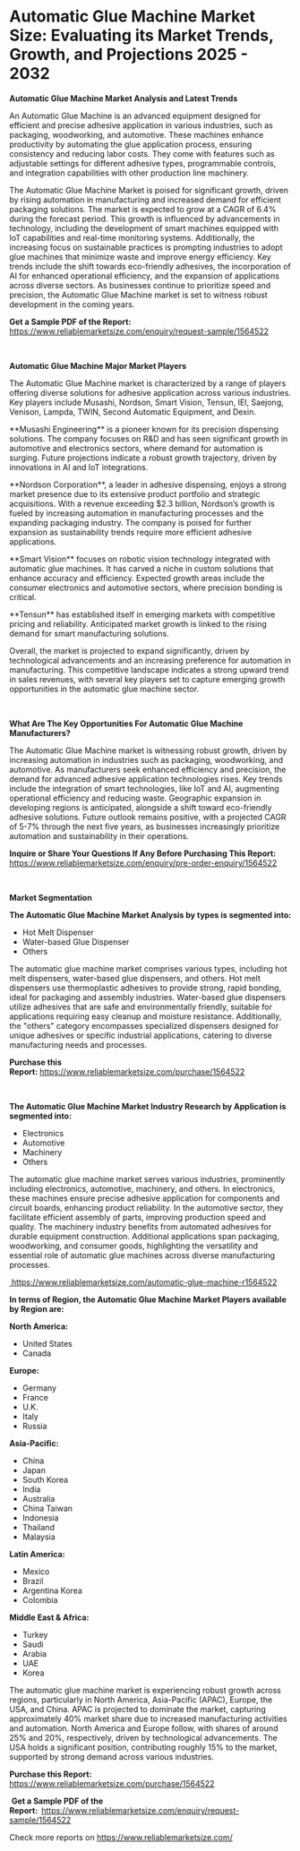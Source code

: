 <p><h1>Automatic Glue Machine Market Size: Evaluating its Market Trends, Growth, and Projections 2025 - 2032</h1></p><p><strong>Automatic Glue Machine Market Analysis and Latest Trends</strong></p>
<p><p>An Automatic Glue Machine is an advanced equipment designed for efficient and precise adhesive application in various industries, such as packaging, woodworking, and automotive. These machines enhance productivity by automating the glue application process, ensuring consistency and reducing labor costs. They come with features such as adjustable settings for different adhesive types, programmable controls, and integration capabilities with other production line machinery.</p><p>The Automatic Glue Machine Market is poised for significant growth, driven by rising automation in manufacturing and increased demand for efficient packaging solutions. The market is expected to grow at a CAGR of 6.4% during the forecast period. This growth is influenced by advancements in technology, including the development of smart machines equipped with IoT capabilities and real-time monitoring systems. Additionally, the increasing focus on sustainable practices is prompting industries to adopt glue machines that minimize waste and improve energy efficiency. Key trends include the shift towards eco-friendly adhesives, the incorporation of AI for enhanced operational efficiency, and the expansion of applications across diverse sectors. As businesses continue to prioritize speed and precision, the Automatic Glue Machine market is set to witness robust development in the coming years.</p></p>
<p><strong>Get a Sample PDF of the Report:&nbsp;</strong> <a href="https://www.reliablemarketsize.com/enquiry/request-sample/1564522?utm_campaign=1167&utm_medium=2&utm_source=Github&utm_content=ia&utm_term=16022025&utm_id=automatic-glue-machine">https://www.reliablemarketsize.com/enquiry/request-sample/1564522</a></p>
<p>&nbsp;</p>
<p><strong>Automatic Glue Machine Major Market Players</strong></p>
<p><p>The Automatic Glue Machine market is characterized by a range of players offering diverse solutions for adhesive application across various industries. Key players include Musashi, Nordson, Smart Vision, Tensun, IEI, Saejong, Venison, Lampda, TWIN, Second Automatic Equipment, and Dexin.</p><p>**Musashi Engineering** is a pioneer known for its precision dispensing solutions. The company focuses on R&D and has seen significant growth in automotive and electronics sectors, where demand for automation is surging. Future projections indicate a robust growth trajectory, driven by innovations in AI and IoT integrations.</p><p>**Nordson Corporation**, a leader in adhesive dispensing, enjoys a strong market presence due to its extensive product portfolio and strategic acquisitions. With a revenue exceeding $2.3 billion, Nordson’s growth is fueled by increasing automation in manufacturing processes and the expanding packaging industry. The company is poised for further expansion as sustainability trends require more efficient adhesive applications.</p><p>**Smart Vision** focuses on robotic vision technology integrated with automatic glue machines. It has carved a niche in custom solutions that enhance accuracy and efficiency. Expected growth areas include the consumer electronics and automotive sectors, where precision bonding is critical.</p><p>**Tensun** has established itself in emerging markets with competitive pricing and reliability. Anticipated market growth is linked to the rising demand for smart manufacturing solutions.</p><p>Overall, the market is projected to expand significantly, driven by technological advancements and an increasing preference for automation in manufacturing. This competitive landscape indicates a strong upward trend in sales revenues, with several key players set to capture emerging growth opportunities in the automatic glue machine sector.</p></p>
<p>&nbsp;</p>
<p><strong>What Are The Key Opportunities For Automatic Glue Machine Manufacturers?</strong></p>
<p><p>The Automatic Glue Machine market is witnessing robust growth, driven by increasing automation in industries such as packaging, woodworking, and automotive. As manufacturers seek enhanced efficiency and precision, the demand for advanced adhesive application technologies rises. Key trends include the integration of smart technologies, like IoT and AI, augmenting operational efficiency and reducing waste. Geographic expansion in developing regions is anticipated, alongside a shift toward eco-friendly adhesive solutions. Future outlook remains positive, with a projected CAGR of 5-7% through the next five years, as businesses increasingly prioritize automation and sustainability in their operations.</p></p>
<p><strong>Inquire or Share Your Questions If Any Before Purchasing This Report:</strong> <a href="https://www.reliablemarketsize.com/enquiry/pre-order-enquiry/1564522?utm_campaign=1167&utm_medium=2&utm_source=Github&utm_content=ia&utm_term=16022025&utm_id=automatic-glue-machine">https://www.reliablemarketsize.com/enquiry/pre-order-enquiry/1564522</a></p>
<p>&nbsp;</p>
<p><strong>Market Segmentation</strong></p>
<p><strong>The Automatic Glue Machine Market Analysis by types is segmented into:</strong></p>
<p><ul><li>Hot Melt Dispenser</li><li>Water-based Glue Dispenser</li><li>Others</li></ul></p>
<p><p>The automatic glue machine market comprises various types, including hot melt dispensers, water-based glue dispensers, and others. Hot melt dispensers use thermoplastic adhesives to provide strong, rapid bonding, ideal for packaging and assembly industries. Water-based glue dispensers utilize adhesives that are safe and environmentally friendly, suitable for applications requiring easy cleanup and moisture resistance. Additionally, the "others" category encompasses specialized dispensers designed for unique adhesives or specific industrial applications, catering to diverse manufacturing needs and processes.</p></p>
<p><strong>Purchase this Report:&nbsp;</strong><a href="https://www.reliablemarketsize.com/purchase/1564522?utm_campaign=1167&utm_medium=2&utm_source=Github&utm_content=ia&utm_term=16022025&utm_id=automatic-glue-machine">https://www.reliablemarketsize.com/purchase/1564522</a></p>
<p>&nbsp;</p>
<p><strong>The Automatic Glue Machine Market Industry Research by Application is segmented into:</strong></p>
<p><ul><li>Electronics</li><li>Automotive</li><li>Machinery</li><li>Others</li></ul></p>
<p><p>The automatic glue machine market serves various industries, prominently including electronics, automotive, machinery, and others. In electronics, these machines ensure precise adhesive application for components and circuit boards, enhancing product reliability. In the automotive sector, they facilitate efficient assembly of parts, improving production speed and quality. The machinery industry benefits from automated adhesives for durable equipment construction. Additional applications span packaging, woodworking, and consumer goods, highlighting the versatility and essential role of automatic glue machines across diverse manufacturing processes.</p></p>
<p><a href="https://www.reliablemarketsize.com/automatic-glue-machine-r1564522?utm_campaign=1167&utm_medium=2&utm_source=Github&utm_content=ia&utm_term=16022025&utm_id=automatic-glue-machine">&nbsp;https://www.reliablemarketsize.com/automatic-glue-machine-r1564522</a></p>
<p><strong>In terms of Region, the Automatic Glue Machine Market Players available by Region are:</strong></p>
<p>
    <p> <strong> North America: </strong>
        <ul>
            <li>United States</li>
            <li>Canada</li>
        </ul>
        </p> 
    <p> <strong> Europe: </strong>
        <ul>
            <li>Germany</li>
            <li>France</li>
            <li>U.K.</li>
            <li>Italy</li>
            <li>Russia</li>
        </ul>
        </p> 
    <p> <strong> Asia-Pacific: </strong>
        <ul>
            <li>China</li>
            <li>Japan</li>
            <li>South Korea</li>
            <li>India</li>
            <li>Australia</li>
            <li>China Taiwan</li>
            <li>Indonesia</li>
            <li>Thailand</li>
            <li>Malaysia</li>
        </ul>
        </p> 
    <p> <strong> Latin America: </strong>
        <ul>
            <li>Mexico</li>
            <li>Brazil</li>
            <li>Argentina Korea</li>
            <li>Colombia</li>
        </ul>
        </p> 
    <p> <strong> Middle East & Africa: </strong>
        <ul>
            <li>Turkey</li>
            <li>Saudi</li>
            <li>Arabia</li>
            <li>UAE</li>
            <li>Korea</li>
        </ul>
    </p>
    </p>
<p><p>The automatic glue machine market is experiencing robust growth across regions, particularly in North America, Asia-Pacific (APAC), Europe, the USA, and China. APAC is projected to dominate the market, capturing approximately 40% market share due to increased manufacturing activities and automation. North America and Europe follow, with shares of around 25% and 20%, respectively, driven by technological advancements. The USA holds a significant position, contributing roughly 15% to the market, supported by strong demand across various industries.</p></p>
<p><strong>Purchase this Report: </strong><a href="https://www.reliablemarketsize.com/purchase/1564522?utm_campaign=1167&utm_medium=2&utm_source=Github&utm_content=ia&utm_term=16022025&utm_id=automatic-glue-machine">https://www.reliablemarketsize.com/purchase/1564522</a></p>
<p>&nbsp;<strong>Get a Sample PDF of the Report:&nbsp;&nbsp;</strong><a href="https://www.reliablemarketsize.com/enquiry/request-sample/1564522?utm_campaign=1167&utm_medium=2&utm_source=Github&utm_content=ia&utm_term=16022025&utm_id=automatic-glue-machine">https://www.reliablemarketsize.com/enquiry/request-sample/1564522</a></p>
<p><strong></strong></p>
<p>Check more reports on <a href="https://www.reliablemarketsize.com/?utm_campaign=1167&utm_medium=2&utm_source=Github&utm_content=ia&utm_term=16022025&utm_id=automatic-glue-machine">https://www.reliablemarketsize.com/</a></p>